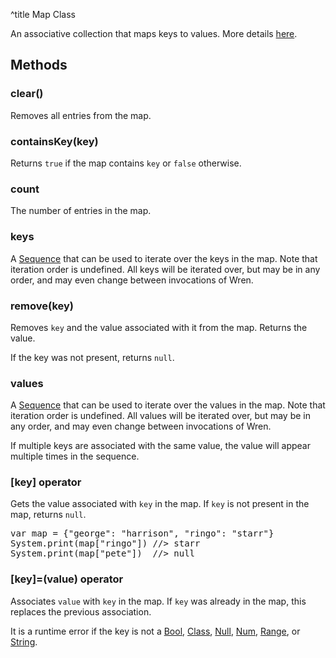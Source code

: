 ^title Map Class

An associative collection that maps keys to values. More details [here](../../maps.html).

## Methods

### **clear**()

Removes all entries from the map.

### **containsKey**(key)

Returns `true` if the map contains `key` or `false` otherwise.

### **count**

The number of entries in the map.

### **keys**

A [Sequence](sequence.html) that can be used to iterate over the keys in the
map. Note that iteration order is undefined. All keys will be iterated over,
but may be in any order, and may even change between invocations of Wren.

### **remove**(key)

Removes `key` and the value associated with it from the map. Returns the value.

If the key was not present, returns `null`.

### **values**

A [Sequence](sequence.html) that can be used to iterate over the values in the
map. Note that iteration order is undefined. All values will be iterated over,
but may be in any order, and may even change between invocations of Wren.

If multiple keys are associated with the same value, the value will appear
multiple times in the sequence.

### **[**key**]** operator

Gets the value associated with `key` in the map. If `key` is not present in the
map, returns `null`.

<pre class="snippet">
var map = {"george": "harrison", "ringo": "starr"}
System.print(map["ringo"]) //> starr
System.print(map["pete"])  //> null
</pre>

### **[**key**]=**(value) operator

Associates `value` with `key` in the map. If `key` was already in the map, this
replaces the previous association.

It is a runtime error if the key is not a [Bool](bool.html),
[Class](class.html), [Null](null.html), [Num](num.html), [Range](range.html),
or [String](string.html).
